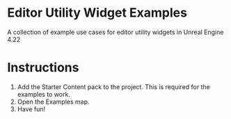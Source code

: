 # Editor Utility Widget Examples
A collection of example use cases for editor utility widgets in Unreal Engine 4.22

# Instructions
1. Add the Starter Content pack to the project. This is required for the examples to work.
2. Open the Examples map.
3. Have fun!
